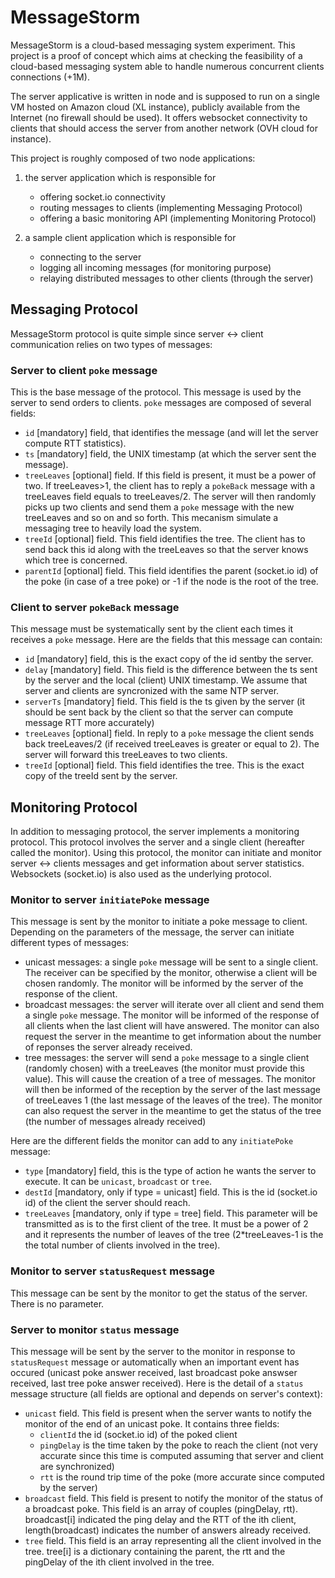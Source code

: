 MessageStorm
============

MessageStorm is a cloud-based messaging system experiment. This project is a proof of concept which aims at checking the feasibility of a cloud-based messaging system able to handle numerous concurrent clients connections (+1M).

The server applicative is written in node and is supposed to run on a single VM hosted on Amazon cloud (XL instance), publicly available from the Internet (no firewall should be used). It offers websocket connectivity to clients that should access the server from another network (OVH cloud for instance).


This project is roughly composed of two node applications:

1. the server application which is responsible for
	* offering socket.io connectivity
	* routing messages to clients (implementing Messaging Protocol)
	* offering a basic monitoring API (implementing Monitoring Protocol)

2. a sample client application which is responsible for
	* connecting to the server
	* logging all incoming messages (for monitoring purpose)
	* relaying distributed messages to other clients (through the server)


Messaging Protocol
------------------

MessageStorm protocol is quite simple since server <-> client communication relies on two types of messages:

### Server to client `poke` message

This is the base message of the protocol. This message is used by the server to send orders to clients. `poke` messages are composed of several fields:
* `id` [mandatory] field, that identifies the message (and will let the server compute RTT statistics).
* `ts` [mandatory] field, the UNIX timestamp (at which the server sent the message).
* `treeLeaves` [optional] field. If this field is present, it must be a power of two. If treeLeaves>1, the client has to reply a `pokeBack` message with a treeLeaves field equals to treeLeaves/2. The server will then randomly picks up two clients and send them a `poke` message with the new treeLeaves and so on and so forth. This mecanism simulate a messaging tree to heavily load the system.
* `treeId` [optional] field. This field identifies the tree. The client has to send back this id along with the treeLeaves so that the server knows which tree is concerned.
* `parentId` [optional] field. This field identifies the parent (socket.io id) of the poke (in case of a tree poke) or -1 if the node is the root of the tree.

### Client to server `pokeBack` message

This message must be systematically sent by the client each times it receives a `poke` message. Here are the fields that this message can contain:
* `id` [mandatory] field, this is the exact copy of the id sentby the server.
* `delay` [mandatory] field. This field is the difference between the ts sent by the server and the local (client) UNIX timestamp. We assume that server and clients are syncronized with the same NTP server.
* `serverTs` [mandatory] field. This field is the ts given by the server (it should be sent back by the client so that the server can compute message RTT more accurately)
* `treeLeaves` [optional] field. In reply to a `poke` message the client sends back treeLeaves/2 (if received treeLeaves is greater or equal to 2). The server will forward this treeLeaves to two clients.
* `treeId` [optional] field. This field identifies the tree. This is the exact copy of the treeId sent by the server.


Monitoring Protocol
-------------------

In addition to messaging protocol, the server implements a monitoring protocol. This protocol involves the server and a single client (hereafter called the monitor). Using this protocol, the monitor can initiate and monitor server <-> clients messages and get information about server statistics. Websockets (socket.io) is also used as the underlying protocol.


### Monitor to server `initiatePoke` message

This message is sent by the monitor to initiate a poke message to client. Depending on the parameters of the message, the server can initiate different types of messages:
* unicast messages: a single `poke` message will be sent to a single client. The receiver can be specified by the monitor, otherwise a client will be chosen randomly. The monitor will be informed by the server of the response of the client.
* broadcast messages: the server will iterate over all client and send them a single `poke` message. The monitor will be informed of the response of all clients when the last client will have answered. The monitor can also request the server in the meantime to get information about the number of reponses the server already received.
* tree messages: the server will send a `poke` message to a single client (randomly chosen) with a treeLeaves (the monitor must provide this value). This will cause the creation of a tree of messages. The monitor will then be informed of the reception by the server of the last message of treeLeaves 1 (the last message of the leaves of the tree). The monitor can also request the server in the meantime to get the status of the tree (the number of messages already received)

Here are the different fields the monitor can add to any `initiatePoke` message:
* `type` [mandatory] field, this is the type of action he wants the server to execute. It can be `unicast`, `broadcast` or `tree`.
* `destId` [mandatory, only if type = unicast] field. This is the id (socket.io id) of the client the server should reach.
* `treeLeaves` [mandatory, only if type = tree] field. This parameter will be transmitted as is to the first client of the tree. It must be a power of 2 and it represents the number of leaves of the tree (2*treeLeaves-1 is the the total number of clients involved in the tree).


### Monitor to server `statusRequest` message

This message can be sent by the monitor to get the status of the server. There is no parameter.

### Server to monitor `status` message

This message will be sent by the server to the monitor in response to `statusRequest` message or automatically when an important event has occured (unicast poke answer received, last broadcast poke answser received, last tree poke answer received). Here is the detail of a `status` message structure (all fields are optional and depends on server's context):
* `unicast` field. This field is present when the server wants to notify the monitor of the end of an unicast poke. It contains three fields:
	* `clientId` the id (socket.io id) of the poked client
	* `pingDelay` is the time taken by the poke to reach the client (not very accurate since this time is computed assuming that server and client are synchronized)
	* `rtt` is the round trip time of the poke (more accurate since computed by the server)
* `broadcast` field. This field is present to notify the monitor of the status of a broadcast poke. This field is an array of couples (pingDelay, rtt). broadcast[i] indicated the ping delay and the RTT of the ith client, length(broadcast) indicates the number of answers already received.
* `tree` field. This field is an array representing all the client involved in the tree. tree[i] is a dictionary containing the parent, the rtt and the pingDelay of the ith client involved in the tree.


